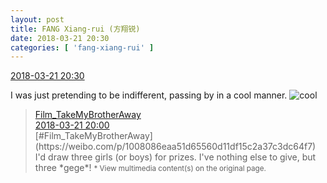 ```yaml
---
layout: post
title: FANG Xiang-rui (方翔锐)
date: 2018-03-21 20:30
categories: [ 'fang-xiang-rui' ]
---
```


<div class="weibo-info">
  <a href="https://weibo.com/6117583008/G8r55pYhv">2018-03-21 20:30</a>
</div>

I was just pretending to be indifferent, passing by in a cool manner. ![cool](https://img.t.sinajs.cn/t4/appstyle/expression/ext/normal/8a/pcmoren_cool2017_org.png)

<!-- more -->

> <div class="weibo-post-name">
>   <a href="https://weibo.com/u/6424852512">Film_TakeMyBrotherAway</a>
> </div>
> <div class="weibo-info">
>   <a href="https://weibo.com/6424852512/G8qSEdEYU">2018-03-21 20:00</a>
> </div>
> [#Film_TakeMyBrotherAway](https://weibo.com/p/1008086eaa51d65560d11df15c2a37c3dc64f7) I'd draw three girls (or boys) for prizes. I've nothing else to give, but three *gege*!  
> <small>* View multimedia content(s) on the original page.</small>
